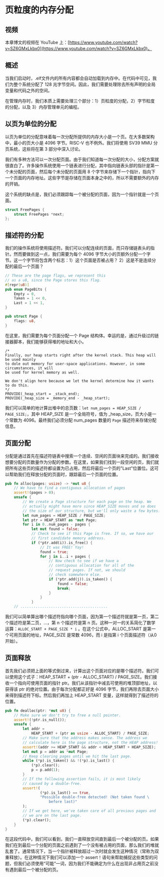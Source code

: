 # 页粒度的内存分配

## 视频

本章博文的视频在 YouTube 上：[https://www.youtube.com/watch?v=SZ6GMxLkbx0](https://www.youtube.com/watch?v=SZ6GMxLkbx0)。

## 概述

当我们启动时，.elf文件内的所有内容都会自动加载到内存中。在代码中可见，我们为整个系统分配了 128 兆字节空间。因此，我们需要处理除去所有声明的全局变量和代码之外的空间。

在管理内存时，我们本质上需要处理三个部分：1）页粒度的分配，2）字节粒度的分配，以及 3）内存管理单元的编程。

## 以页为单位的分配

以页为单位的分配意味着每一次分配所提供的内存大小是一个页。在大多数架构中，最小的页大小是 4096 字节。RISC-V 也不例外。我们将使用 SV39 MMU 分页系统，这些将在第 3 部分中深入讨论。

我们有多种方法可以一次分配页面。由于我们知道每一次分配的大小，分配方案就很直白了。许多操作系统使用一个链表进行分配，其中指向链表头部的指针是第一个未分配的页面，然后每个未分配的页面用 8 个字节来存储下一个指针，指向下一个页面的内存地址。这些字节是存储在页面本身之中的，所以不需要额外的内存的开销。

这个系统的缺点是，我们必须跟踪每一个被分配的页面，因为一个指针就是一个页面。

```rust
struct FreePages {
    struct FreePages *next;
};
```

## 描述符的分配

我们的操作系统将使用描述符。我们可以分配连续的页面，而只存储链表头的指针。然而要做到这一点，我们需要为每个 4096 字节大小的页额外分配一个字节。这一个字节将包含两个标志：1）这个页面是否被占用？ 2）这是不是连续分配的最后一个页面？

```rust
// These are the page flags, we represent this
// as a u8, since the Page stores this flag.
#[repr(u8)]
pub enum PageBits {
    Empty = 0,
    Taken = 1 << 0,
    Last = 1 << 1,
}

pub struct Page {
    flags: u8,
}
```

在这里，我们需要为每个页面分配一个 Page 结构体。幸运的是，通过升级过的链接器脚本，我们能够获得堆的地址和大小。

```linker
/*
Finally, our heap starts right after the kernel stack. This heap will be used mainly
to dole out memory for user-space applications. However, in some circumstances, it will
be used for kernel memory as well.

We don't align here because we let the kernel determine how it wants to do this.
*/
PROVIDE(_heap_start = _stack_end);
PROVIDE(_heap_size = _memory_end - _heap_start);
```

我们可以简单的地计算出堆中的总页数：`let num_pages = HEAP_SIZE / PAGE_SIZE;`，其中 HEAP\_SIZE 是一个全局符号，值为 \_heap\_size，页大小是一个常数为 4096。最终我们必须分配 num_pages 数量的 `Page` 描述符来存储分配信息。

## 页面分配

分配是通过首先在描述符链表中搜索一个连续、空闲的页面块来完成的。我们接收想要分配的页数量作为分配的参数。在这里，如果我们找到一段空闲的页，我们就把所有这些页的描述符都设置为已占用，然后将最后一个页的"Last"位置位。这可以帮助我们在释放分配的页面时，跟踪最后一个页面的位置。

```rust
pub fn alloc(pages: usize) -> *mut u8 {
    // We have to find a contiguous allocation of pages
    assert!(pages > 0);
    unsafe {
        // We create a Page structure for each page on the heap. We
        // actually might have more since HEAP_SIZE moves and so does
        // the size of our structure, but we'll only waste a few bytes.
        let num_pages = HEAP_SIZE / PAGE_SIZE;
        let ptr = HEAP_START as *mut Page;
        for i in 0..num_pages - pages {
            let mut found = false;
            // Check to see if this Page is free. If so, we have our
            // first candidate memory address.
            if (*ptr.add(i)).is_free() {
                // It was FREE! Yay!
                found = true;
                for j in i..i + pages {
                    // Now check to see if we have a
                    // contiguous allocation for all of the
                    // request pages. If not, we should
                    // check somewhere else.
                    if (*ptr.add(j)).is_taken() {
                        found = false;
                        break;
                    }
                }
            }
    // ........................................
```

我们可以简单算出哪个描述符指向哪个页面，因为第一个描述符就是第一页，第二个描述符是第二页，...，第 n 个描述符是第 n 页。这种一对一的关系简化了数学运算：`ALLOC_START + PAGE_SIZE * i` 。在这个公式中，ALLOC_START 是第一个可用页面的地址，PAGE_SIZE 是常数 4096，而 i 是指第 i 个页面描述符（从0开始）。

## 页面释放

首先我们必须把上面的等式倒过来，计算出这个页面对应的是哪个描述符。我们可以使用这个式子：HEAP_START + (ptr - ALLOC_START) / PAGE_SIZE。我们接收一个指向可使用页面的指针 ptr。我们从该指针中减去可使用的堆顶部地址，以获得该 ptr 的绝对位置。由于每次分配都正好是 4096 字节，我们再除去页面大小来得到描述符下标。然后我们再加上 HEAP_START 变量，这样就得到了描述符的位置。

```rust
pub fn dealloc(ptr: *mut u8) {
    // Make sure we don't try to free a null pointer.
    assert!(!ptr.is_null());
    unsafe {
        let addr =
            HEAP_START + (ptr as usize - ALLOC_START) / PAGE_SIZE;
        // Make sure that the address makes sense. The address we
        // calculate here is the page structure, not the HEAP address!
        assert!(addr >= HEAP_START && addr < HEAP_START + HEAP_SIZE);
        let mut p = addr as *mut Page;
        // Keep clearing pages until we hit the last page.
        while (*p).is_taken() && !(*p).is_last() {
            (*p).clear();
            p = p.add(1);
        }
        // If the following assertion fails, it is most likely
        // caused by a double-free.
        assert!(
                (*p).is_last() == true,
                "Possible double-free detected! (Not taken found \
                    before last)"
        );
        // If we get here, we've taken care of all previous pages and
        // we are on the last page.
        (*p).clear();
    }
}
```

在这段代码中，我们可以看到，我们一直释放空间直到最后一个被分配的页。如果我们在到最后一个分配的页面之前遇到了一个没有被占用的页面，那么我们的堆就乱套了。通常情况下，当一个指针被释放超过一次时就会发生这种情况（常称为双重释放）。在这种情况下我们可以添加一个 assert！语句来帮助捕捉这些类型的问题，但我们必须使用“可能”一词，因为我们不能确定为什么在出现非占用页之前没有遇到最后一个被分配的页。
